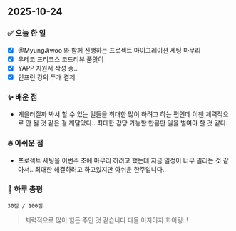 ## 2025-10-24

### ✅ 오늘 한 일

- [x] @MyungJiwoo 와 함께 진행하는 프로젝트 마이그레이션 세팅 마무리
- [x] 우테코 프리코스 코드리뷰 품앗이
- [x] YAPP 지원서 작성 중..
- [x] 인프런 강의 두개 결제

### ✨ 배운 점

- 게을러질까 봐서 할 수 있는 일들을 최대한 많이 하려고 하는 편인데 이젠 체력적으로 안 될 것 같은 걸 깨달았다.. 최대한 감당 가능할 만큼만 일을 벌여야 할 것 같다.

### 🔥 아쉬운 점

- 프로젝트 세팅을 이번주 초에 마무리 하려고 했는데 지금 일정이 너무 밀리는 것 같아서.. 최대한 해결하려고 하고있지만 아쉬운 한주입니다..

### 💬 하루 총평

```
30점 / 100점
```

> 체력적으로 많이 힘든 주인 것 같습니다 다들 아자아자 화이팅..!
